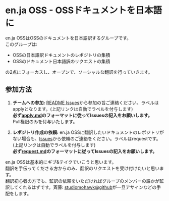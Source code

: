 # en.ja OSS - OSSドキュメントを日本語に

en.ja OSSはOSSのドキュメントを日本語訳するグループです。  
このグループは:

- OSSの日本語訳ドキュメントのレポジトリの集積
- OSSのドキュメント日本語訳のリクエストの集積

の2点にフォーカスし、オープンで、ソーシャルな翻訳を行っていきます。

## 参加方法

1. **チームへの参加:** [README Issues](https://github.com/enja-oss/README/issues?labels=apply&page=1&state=open)から参加の旨ご連絡ください。ラベルはapplyとなります。(上記リンクは自動でラベルを付与します)  
**必ず[apply.md](https://github.com/enja-oss/README/blob/master/apply.md)のフォーマットに従ってIssuesの記入をお願いします。**  
Pull権限のみを付与いたします。

2. **レポジトリ作成の依頼:** en.ja OSSに翻訳したいドキュメントのレポジトリがない場合も、[Issues](https://github.com/enja-oss/README/issues?labels=request&page=1&state=open)から依頼のご連絡をください。ラベルはrequestです。(上記リンクは自動でラベルを付与します)  
**必ず[request.md](https://github.com/enja-oss/README/blob/master/request.md)のフォーマットに従ってIssuesの記入をお願いします。**  

en.ja OSSは基本的にギブ&テイクでいこうと思います。  
翻訳を手伝ってくださる方からのみ、翻訳のリクエストを受け付けたいと思います。  
翻訳初心者の方でも、監訳の依頼をいただければグループのメンバーの誰かが監訳してくれるはずです。斉藤: [studiomohawk@github](https://github.com/studiomohawk)が一旦アサインなどの手配をします。